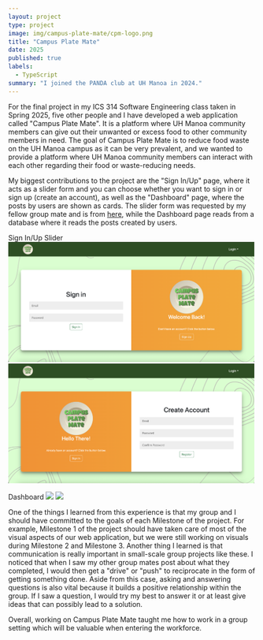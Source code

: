 ```yaml
---
layout: project
type: project
image: img/campus-plate-mate/cpm-logo.png
title: "Campus Plate Mate"
date: 2025
published: true
labels:
  - TypeScript
summary: "I joined the PANDA club at UH Manoa in 2024."
---
```


For the final project in my ICS 314 Software Engineering class taken in Spring 2025, five other people and I have developed a web application called "Campus Plate Mate". It is a platform where UH Manoa community members can give out their unwanted or excess food to other community members in need. The goal of Campus Plate Mate is to reduce food waste on the UH Manoa campus as it can be very prevalent, and we wanted to provide a platform where UH Manoa community members can interact with each other regarding their food or waste-reducing needs.

My biggest contributions to the project are the "Sign In/Up" page, where it acts as a slider form and you can choose whether you want to sign in or sign up (create an account), as well as the "Dashboard" page, where the posts by users are shown as cards. The slider form was requested by my fellow group mate and is from [here](https://codepen.io/FlorinPop17/pen/vPKWjd), while the Dashboard page reads from a database where it reads the posts created by users.

<div>
  Sign In/Up Slider
  <img width="500px" src="../img/campus-plate-mate/signin-slide.png">
  <img width="500px" src="../img/campus-plate-mate/signup-slide.png">

  Dashboard
  <img width="500px" src="../img/campus-plate-mate/dashboard-1.png">
  <img width="500px" src="../img/campus-plate-mate/dashboard-2.png">
</div>

One of the things I learned from this experience is that my group and I should have committed to the goals of each Milestone of the project. For example, Milestone 1 of the project should have taken care of most of the visual aspects of our web application, but we were still working on visuals during Milestone 2 and Milestone 3. Another thing I learned is that communication is really important in small-scale group projects like these. I noticed that when I saw my other group mates post about what they completed, I would then get a "drive" or "push" to reciprocate in the form of getting something done. Aside from this case, asking and answering questions is also vital because it builds a positive relationship within the group. If I saw a question, I would try my best to answer it or at least give ideas that can possibly lead to a solution. 

Overall, working on Campus Plate Mate taught me how to work in a group setting which will be valuable when entering the workforce.
